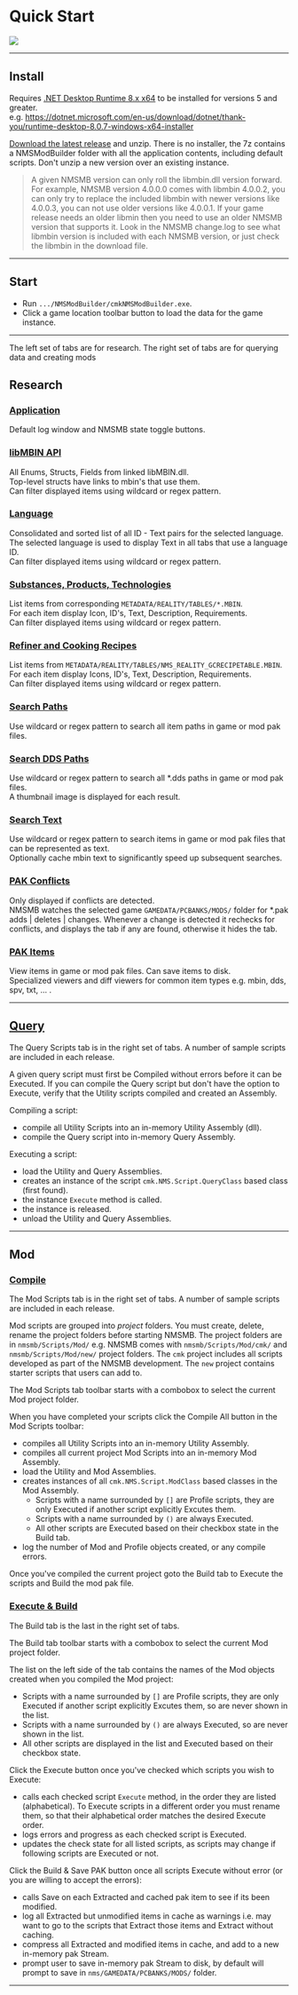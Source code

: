 ﻿# Quick Start
![](../Application.png)

---

## Install
Requires [.NET Desktop Runtime 8.x x64](https://dotnet.microsoft.com/download/dotnet/8.0) to be installed for versions 5 and greater.</br>
e.g. https://dotnet.microsoft.com/en-us/download/dotnet/thank-you/runtime-desktop-8.0.7-windows-x64-installer

[Download the latest release](https://github.com/cmkushnir/NMSModBuilder/releases/latest/download/NMSModBuilder.7z) and unzip.
There is no installer, the 7z contains a NMSModBuilder folder with all the application contents, including default scripts.
Don't unzip a new version over an existing instance.

>A given NMSMB version can only roll the libmbin.dll version forward.
>For example, NMSMB version 4.0.0.0 comes with libmbin 4.0.0.2,
>you can only try to replace the included libmbin with newer versions like 4.0.0.3,
>you can not use older versions like 4.0.0.1.
>If your game release needs an older libmin then you need to use an older NMSMB version that supports it.
>Look in the NMSMB change.log to see what libmbin version is included with each NMSMB version,
>or just check the libmbin in the download file.

---

## Start
- Run `.../NMSModBuilder/cmkNMSModBuilder.exe`.</br>
- Click a game location toolbar button to load the data for the game instance.

---
The left set of tabs are for research.
The right set of tabs are for querying data and creating mods

## Research

### [Application](../Tab/Application/Readme.md)
Default log window and NMSMB state toggle buttons.

### [libMBIN API](../Tab/MBINC/Readme.md)
All Enums, Structs, Fields from linked libMBIN.dll.</br>
Top-level structs have links to mbin's that use them.</br>
Can filter displayed items using wildcard or regex pattern.

### [Language](../Tab/Language/Readme.md)
Consolidated and sorted list of all ID - Text pairs for the selected language.</br>
The selected language is used to display Text in all tabs that use a language ID.</br>
Can filter displayed items using wildcard or regex pattern.

### [Substances, Products, Technologies](../Tab/Items/Readme.md)
List items from corresponding `METADATA/REALITY/TABLES/*.MBIN`.</br>
For each item display Icon, ID's, Text, Description, Requirements.</br>
Can filter displayed items using wildcard or regex pattern.

### [Refiner and Cooking Recipes](../Tab/Recipes/Readme.md)
List items from `METADATA/REALITY/TABLES/NMS_REALITY_GCRECIPETABLE.MBIN`.</br>
For each item display Icons, ID's, Text, Description, Requirements.</br>
Can filter displayed items using wildcard or regex pattern.

### [Search Paths](../Tab/SearchPaths/Readme.md)
Use wildcard or regex pattern to search all item paths in game or mod pak files.

### [Search DDS Paths](../Tab/SearchDds/Readme.md)
Use wildcard or regex pattern to search all *.dds paths in game or mod pak files.</br>
A thumbnail image is displayed for each result.

### [Search Text](../Tab/SearchText)
Use wildcard or regex pattern to search items in game or mod pak files that can be represented as text.</br>
Optionally cache mbin text to significantly speed up subsequent searches.

### [PAK Conflicts](../Tah/PakConflicts/Readme.md)
Only displayed if conflicts are detected.</br>
NMSMB watches the selected game `GAMEDATA/PCBANKS/MODS/` folder for *.pak adds | deletes | changes.
Whenever a change is detected it rechecks for conflicts, and displays the tab if any are found, otherwise it hides the tab.

### [PAK Items](../Tab/PakItems/Readme.md)
View items in game or mod pak files.  Can save items to disk.</br>
Specialized viewers and diff viewers for common item types e.g. mbin, dds, spv, txt, ... .

---

## [Query](../Tab/ScriptQuery/Readme.md)
The Query Scripts tab is in the right set of tabs.  A number of sample scripts are included in each release.</br>

A given query script must first be Compiled without errors before it can be Executed.
If you can compile the Query script but don't have the option to Execute, verify that the Utility scripts compiled and created an Assembly.

Compiling a script:
- compile all Utility Scripts into an in-memory Utility Assembly (dll).
- compile the Query script into in-memory Query Assembly.

Executing a script:
- load the Utility and Query Assemblies.
- creates an instance of the script `cmk.NMS.Script.QueryClass` based class (first found).
- the instance `Execute` method is called.
- the instance is released.
- unload the Utility and Query Assemblies.

---

## Mod
### [Compile](../Tab/ScriptMod/Readme.md)
The Mod Scripts tab is in the right set of tabs.  A number of sample scripts are included in each release.</br>

Mod scripts are grouped into _project_ folders.  You must create, delete, rename the project folders before starting NMSMB.
The project folders are in `nmsmb/Scripts/Mod/` e.g. NMSMB comes with `nmsmb/Scripts/Mod/cmk/` and `nmsmb/Scripts/Mod/new/` project folders.
The `cmk` project includes all scripts developed as part of the NMSMB development.
The `new` project contains starter scripts that users can add to.

The Mod Scripts tab toolbar starts with a combobox to select the current Mod project folder.

When you have completed your scripts click the Compile All button in the Mod Scripts toolbar:
- compiles all Utility Scripts into an in-memory Utility Assembly.
- compiles all current project Mod Scripts into an in-memory Mod Assembly.
- load the Utility and Mod Assemblies.
- creates instances of all `cmk.NMS.Script.ModClass` based classes in the Mod Assembly.
  - Scripts with a name surrounded by `[]` are Profile scripts, they are only Executed if another script explicitly Excutes them.
  - Scripts with a name surrounded by `()` are always Executed.
  - All other scripts are Executed based on their checkbox state in the Build tab.
- log the number of Mod and Profile objects created, or any compile errors.

Once you've compiled the current project goto the Build tab to Execute the scripts and Build the mod pak file.

### [Execute & Build](../Tab/Build/Readme.md)
The Build tab is the last in the right set of tabs.

The Build tab toolbar starts with a combobox to select the current Mod project folder.

The list on the left side of the tab contains the names of the Mod objects created when you compiled the Mod project:
- Scripts with a name surrounded by `[]` are Profile scripts, they are only Executed if another script explicitly Excutes them, so are never shown in the list.
- Scripts with a name surrounded by `()` are always Executed, so are never shown in the list.
- All other scripts are displayed in the list and Executed based on their checkbox state.

Click the Execute button once you've checked which scripts you wish to Execute:
- calls each checked script `Execute` method, in the order they are listed (alphabetical).
  To Execute scripts in a different order you must rename them, so that their alphabetical order matches the desired Execute order.
- logs errors and progress as each checked script is Executed.
- updates the check state for all listed scripts, as scripts may change if following scripts are Executed or not.

Click the Build & Save PAK button once all scripts Execute without error (or you are willing to accept the errors):
- calls Save on each Extracted and cached pak item to see if its been modified.
- log all Extracted but unmodified items in cache as warnings i.e. may want to go to the scripts that Extract those items and Extract without caching.
- compress all Extracted and modified items in cache, and add to a new in-memory pak Stream.
- prompt user to save in-memory pak Stream to disk, by default will prompt to save in `nms/GAMEDATA/PCBANKS/MODS/` folder.

---

